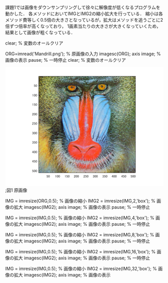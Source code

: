 課題1では画像をダウンサンプリングして徐々に解像度が低くなるプログラムを動かした．
各メソッドにおいてIMGとIMG2の縮小拡大を行っている．
縮小は各メソッド費等しく0.5倍の大きさとなっているが，拡大はメソッドを追うごとに2倍ずつ倍率が高くなっており，
1画素当たりの大きさが大きくなっていくため，結果として画像が粗くなっている．

clear; % 変数のオールクリア

ORG=imread('Mandrill.png'); % 原画像の入力
imagesc(ORG); axis image; % 画像の表示
pause; % 一時停止
clear; % 変数のオールクリア

![原画像](画像処理画像/課題1p1.png);図1 原画像

IMG = imresize(ORG,0.5); % 画像の縮小
IMG2 = imresize(IMG,2,'box'); % 画像の拡大
imagesc(IMG2); axis image; % 画像の表示
pause; % 一時停止

IMG = imresize(IMG,0.5); % 画像の縮小
IMG2 = imresize(IMG,4,'box'); % 画像の拡大
imagesc(IMG2); axis image; % 画像の表示
pause; % 一時停止

IMG = imresize(IMG,0.5); % 画像の縮小
IMG2 = imresize(IMG,8,'box'); % 画像の拡大
imagesc(IMG2); axis image; % 画像の表示
pause; % 一時停止

IMG = imresize(IMG,0.5); % 画像の縮小
IMG2 = imresize(IMG,16,'box'); % 画像の拡大
imagesc(IMG2); axis image; % 画像の表示
pause; % 一時停止

IMG = imresize(IMG,0.5); % 画像の縮小
IMG2 = imresize(IMG,32,'box'); % 画像の拡大
imagesc(IMG2); axis image; % 画像の表示
